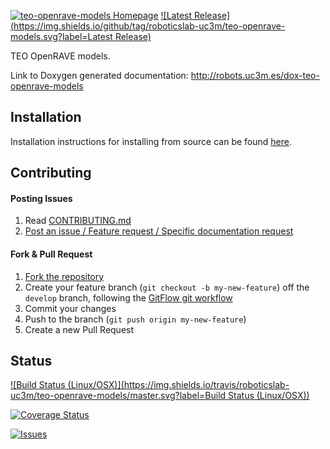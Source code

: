 [![teo-openrave-models Homepage](https://img.shields.io/badge/teo-openrave-models-orange.svg)](http://robots.uc3m.es/dox-teo-openrave-models) [![Latest Release](https://img.shields.io/github/tag/roboticslab-uc3m/teo-openrave-models.svg?label=Latest Release)](https://github.com/roboticslab-uc3m/teo-openrave-models/tags)

TEO OpenRAVE models.

Link to Doxygen generated documentation: http://robots.uc3m.es/dox-teo-openrave-models

## Installation

Installation instructions for installing from source can be found [here](doc/teo-openrave-models-install.md).

## Contributing

#### Posting Issues

1. Read [CONTRIBUTING.md](CONTRIBUTING.md)
2. [Post an issue / Feature request / Specific documentation request](https://github.com/roboticslab-uc3m/teo-openrave-models/issues)

#### Fork & Pull Request

1. [Fork the repository](https://github.com/roboticslab-uc3m/teo-openrave-models/fork)
2. Create your feature branch (`git checkout -b my-new-feature`) off the `develop` branch, following the [GitFlow git workflow](https://www.atlassian.com/git/tutorials/comparing-workflows/gitflow-workflow)
3. Commit your changes
4. Push to the branch (`git push origin my-new-feature`)
5. Create a new Pull Request

## Status

[![Build Status (Linux/OSX)](https://img.shields.io/travis/roboticslab-uc3m/teo-openrave-models/master.svg?label=Build Status (Linux/OSX))](https://travis-ci.org/roboticslab-uc3m/teo-openrave-models)

[![Coverage Status](https://coveralls.io/repos/roboticslab-uc3m/teo-openrave-models/badge.svg)](https://coveralls.io/r/roboticslab-uc3m/teo-openrave-models)

[![Issues](https://img.shields.io/github/issues/roboticslab-uc3m/teo-openrave-models.svg?label=Issues)](https://github.com/roboticslab-uc3m/teo-openrave-models/issues)
